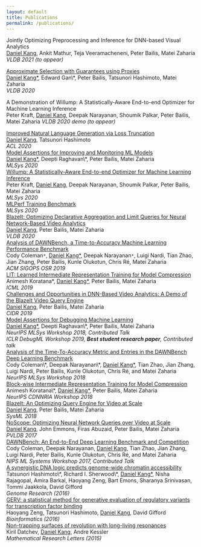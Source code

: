 ```yaml
---
layout: default
title: Publications
permalink: /publications/
---
```



Jointly Optimizing Preprocessing and Inference for DNN-based Visual Analytics
<br />
<u class="dotted">Daniel Kang</u>, Ankit Mathur, Teja Veeramacheneni, Peter Bailis, Matei Zaharia
<br />
<i>VLDB 2021 (to appear)</i>
<br />

<a href="https://ddkang.github.io/papers/2020/supg-paper.pdf">
  Approximate Selection with Guarantees using Proxies
</a> <br />
<u class="dotted">Daniel Kang*</u>, Edward Gan\*, Peter Bailis, Tatsunori Hashimoto, Matei Zaharia <br />
<i>VLDB 2020</i>
<br/>

A Demonstration of Willump: A Statistically-Aware End-to-end Optimizer for Machine Learning Inference
<br />
Peter Kraft, <u class="dotted">Daniel Kang</u>, Deepak Narayanan, Shoumik Palkar, Peter Bailis, Matei Zaharia
<i>VLDB 2020 demo (to appear)</i>
<br />

<a href="https://ddkang.github.io/papers/2020/loss-truncation-acl.pdf">
  Improved Natural Language Generation via Loss Truncation
</a> <br />
<u class="dotted">Daniel Kang</u>, Tatsunori Hashimoto <br />
<i>ACL 2020</i>
<br />

<a href="https://ddkang.github.io/papers/2020/ma-sysml20.pdf">
  Model Assertions for Improving and Monitoring ML Models
</a> <br />
<u class="dotted">Daniel Kang*</u>, Deepti Raghavan\*, Peter Bailis, Matei Zaharia <br />
<i>MLSys 2020</i>
<br />

<a href="https://ddkang.github.io/papers/2020/willump-sysml.pdf">
  Willump: A Statistically-Aware End-to-end Optimizer for Machine Learning Inference
</a> <br />
Peter Kraft, <u class="dotted">Daniel Kang</u>, Deepak Narayanan, Shoumik Palkar, Peter Bailis, Matei Zaharia <br />
<i>MLSys 2020</i>
<br />

<a href="https://ddkang.github.io/papers/2020/mlperf-sysml.pdf">
  MLPerf Training Benchmark
</a> <br />
<i>MLSys 2020</i>
<br />

<a href="https://ddkang.github.io/papers/2020/blazeit-vldb.pdf">
  BlazeIt: Optimizing Declarative Aggregation and Limit Queries for Neural Network-Based Video Analytics
</a> <br />
<u class="dotted">Daniel Kang</u>, Peter Bailis, Matei Zaharia <br />
<i>VLDB 2020</i>
<br />




<a href="https://ddkang.github.io/papers/2019/dawnbench-osr.pdf">
  Analysis of DAWNBench, a Time-to-Accuracy Machine Learning Performance Benchmark
</a><br />
Cody Coleman<code>&ast;</code>, <u class="dotted">Daniel Kang*</u>, Deepak Narayanan<code>&ast;</code>,
Luigi Nardi, Tian Zhao, Jian Zhang,
Peter Bailis, Kunle Olukotun, Chris Ré, Matei Zaharia <br />
<i>ACM SIGOPS OSR 2019</i>
<br />

<a href="https://ddkang.github.io/papers/2019/lit-icml.pdf">
  LIT: Learned Intermediate Representation Training for Model Compression
</a><br />
Animesh Koratana*, <u class="dotted">Daniel Kang*</u>, Peter Bailis, Matei Zaharia <br />
<i>ICML 2019</i>
<br />

<a href="https://ddkang.github.io/papers/2019/blazeit-cidr.pdf">
  Challenges and Opportunities in DNN-Based Video Analytics: A Demo of the BlazeIt Video Query Engine
</a><br />
<u class="dotted">Daniel Kang</u>, Peter Bailis, Matei Zaharia <br />
<i>CIDR 2019</i>
<br />




<a href="https://ddkang.github.io/papers/2018/omg-nips-ws.pdf">
  Model Assertions for Debugging Machine Learning
</a><br />
<u class="dotted">Daniel Kang*</u>, Deepti Raghavan\*, Peter Bailis, Matei Zaharia <br />
<i>NeurIPS MLSys Workshop 2018, Contributed Talk</i> <br />
<i>ICLR DebugML Workshop 2019, <b>Best student research paper</b>, Contributed talk</i>
<br />
<!-- Talk: https://slideslive.com/38915703/model-assertions-fo-quality-assirance-in-machine-learning  -->

<a href="https://ddkang.github.io/papers/2018/dawnbench-nips-ws.pdf">
  Analysis of the Time-To-Accuracy Metric and Entries in the DAWNBench Deep Learning Benchmark
</a> <br />
Cody Coleman\*, Deepak Narayanan\*, <u class="dotted">Daniel Kang*</u>, Tian Zhao, Jian Zhang, Luigi Nardi, Peter Bailis,
Kunle Olukotun, Chris Ré, and Matei Zaharia <br />
<i>NeurIPS MLSys Workshop 2018</i>
<br />

<a href="https://ddkang.github.io/papers/2018/lit-nips-ws.pdf">
  Block-wise Intermediate Representation Training for Model Compression
</a> <br />
Animesh Koratana\*, <u class="dotted">Daniel Kang*</u>, Peter Bailis, Matei Zaharia <br />
<i>NeurIPS CDNNRIA Workshop 2018</i>
<br />

<a href="https://ddkang.github.io/papers/blazeit-sysml.pdf">
  BlazeIt: An Optimizing Query Engine for Video at Scale
</a><br />
<u class="dotted">Daniel Kang</u>, Peter Bailis, Matei Zaharia <br />
<i>SysML 2018</i>
<br />




<a href="https://arxiv.org/abs/1703.02529">
  NoScope: Optimizing Neural Network Queries over Video at Scale
</a> <br />
<u class="dotted">Daniel Kang</u>, John Emmons, Firas Abuzaid, Peter Bailis, Matei Zaharia <br />
<i>PVLDB 2017</i>
<br />

<a href="https://ddkang.github.io/papers/dawnbench-nips17.pdf">
  DAWNBench: An End-to-End Deep Learning Benchmark and Competition
</a> <br />
Cody Coleman, Deepak Narayanan, <u class="dotted">Daniel Kang</u>, Tian Zhao, Jian Zhang, Luigi Nardi, Peter Bailis,
Kunle Olukotun, Chris Ré, and Matei Zaharia <br />
<i>NIPS ML Systems Workshop 2017, Contributed Talk</i>
<br />

<a href="http://genome.cshlp.org/content/26/10/1430.full">
  A synergistic DNA logic predicts genome-wide chromatin accessibility
</a> <br />
Tatsunori Hashimoto\*, Richard I. Sherwood\*, <u class="dotted">Daniel Kang*</u>,
Nisha Rajagopal, Amira Barkal, Haoyang Zeng, Bart Emons, Sharanya Srinivasan,
Tommi Jaakkola, David Gifford <br />
<i>Genome Research (2016)</i>
<br />

<a href="https://academic.oup.com/bioinformatics/article/32/4/490/1743515/GERV-a-statistical-method-for-generative">
  GERV: a statistical method for generative evaluation of regulatory variants for transcription factor binding
</a> <br />
Haoyang Zeng, Tatsunori Hashimoto, <u class="dotted">Daniel Kang</u>, David Gifford <br />
<i>Bioinformatics (2016)</i>
<br />

<a href="http://intlpress.com/site/pub/pages/journals/items/mrl/content/vols/0022/0001/a003/index.html">
  Non-trapping surfaces of revolution with long-living resonances
</a> <br />
Kiril Datchev, <u class="dotted">Daniel Kang</u>, Andre Kessler <br />
<i>Mathematical Research Letters (2015)</i>
<br />

